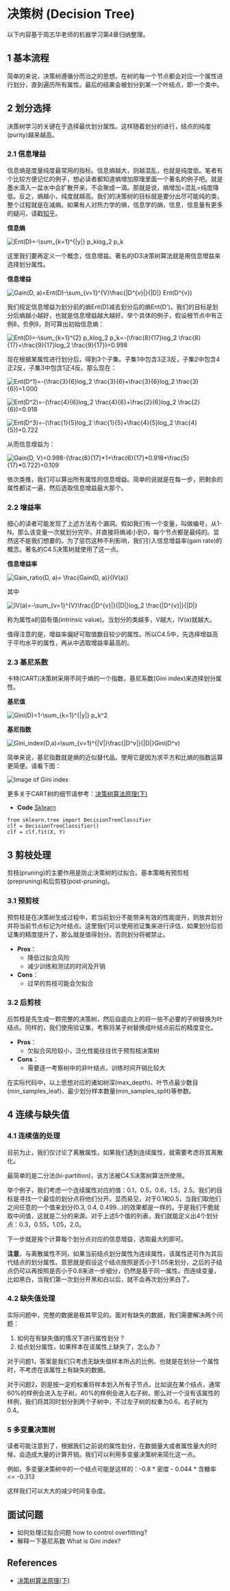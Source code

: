 # 决策树 (Decision Tree)
以下内容基于周志华老师的机器学习第4章归纳整理。

## 1 基本流程
简单的来说，决策树遵循分而治之的思想。在树的每一个节点都会对应一个属性进行划分，直到遍历所有属性。最后的结果会被划分到某一个叶结点，即一个类中。

## 2 划分选择
决策树学习的关键在于选择最优划分属性。这样随着划分的进行，结点的纯度(purity)越来越高。

### 2.1 信息增益
信息熵是度量纯度最常用的指标。信息熵越大，则越混乱，也就是纯度低。笔者有个比较方便记忆的例子，想必读者都知道熵增加原理里面一个著名的例子吧。就是墨水滴入一盆水中会扩散开来，不会聚成一滴。那就是说，熵增加=混乱=纯度降低。反之，熵越小，纯度就越高。我们的决策树的目标就是要分出尽可能纯的类，整个过程就是在减熵。如果有人对热力学的熵，信息学的熵，信息，信息量有更多的疑问，请戳[知乎](https://www.zhihu.com/question/274997106)。

**信息熵** 

![Ent(D)=-\sum_{k=1}^{|y|} p_klog_2 p_k ](https://render.githubusercontent.com/render/math?math=Ent(D)%3D-%5Csum_%7Bk%3D1%7D%5E%7B%7Cy%7C%7D%20p_klog_2%20p_k%20)

这里我们要再定义一个概念，信息增益。著名的ID3决策树算法就是用信息增益来选择划分属性。

**信息增益** 

![Gain(D, a)=Ent(D)-\sum_{v=1}^{V}\frac{|D^{v}|}{|D|} Ent(D^{v})](https://render.githubusercontent.com/render/math?math=Gain(D%2C%20a)%3DEnt(D)-%5Csum_%7Bv%3D1%7D%5E%7BV%7D%5Cfrac%7B%7CD%5E%7Bv%7D%7C%7D%7B%7CD%7C%7D%20Ent(D%5E%7Bv%7D))

我们规定信息增益为划分前的熵Ent(D)减去划分后的熵Ent(D')。我们的目标是划分后熵越小越好，也就是信息增益越大越好。举个具体的例子，假设根节点中有正例8，负例9，则可算出初始信息熵：

![Ent(D)=-\sum_{k=1}^{2} p_klog_2 p_k=-(\frac{8}{17}log_2 \frac{8}{17}+\frac{9}{17}log_2 \frac{9}{17})=0.998](https://render.githubusercontent.com/render/math?math=Ent(D)%3D-%5Csum_%7Bk%3D1%7D%5E%7B2%7D%20p_klog_2%20p_k%3D-(%5Cfrac%7B8%7D%7B17%7Dlog_2%20%5Cfrac%7B8%7D%7B17%7D%2B%5Cfrac%7B9%7D%7B17%7Dlog_2%20%5Cfrac%7B9%7D%7B17%7D)%3D0.998)

现在根据某属性进行划分后，得到3个子集。子集1中包含3正3反，子集2中包含4正2反，子集3中包含1正4反。那么现在：

![Ent(D^1)=-(\frac{3}{6}log_2 \frac{3}{6}+\frac{3}{6}log_2 \frac{3}{6})=1.000](https://render.githubusercontent.com/render/math?math=Ent(D%5E1)%3D-(%5Cfrac%7B3%7D%7B6%7Dlog_2%20%5Cfrac%7B3%7D%7B6%7D%2B%5Cfrac%7B3%7D%7B6%7Dlog_2%20%5Cfrac%7B3%7D%7B6%7D)%3D1.000)

![Ent(D^2)=-(\frac{4}{6}log_2 \frac{4}{6}+\frac{2}{6}log_2 \frac{2}{6})=0.918](https://render.githubusercontent.com/render/math?math=Ent(D%5E2)%3D-(%5Cfrac%7B4%7D%7B6%7Dlog_2%20%5Cfrac%7B4%7D%7B6%7D%2B%5Cfrac%7B2%7D%7B6%7Dlog_2%20%5Cfrac%7B2%7D%7B6%7D)%3D0.918)

![Ent(D^3)=-(\frac{1}{5}log_2 \frac{1}{5}+\frac{4}{5}log_2 \frac{4}{5})=0.722](https://render.githubusercontent.com/render/math?math=Ent(D%5E3)%3D-(%5Cfrac%7B1%7D%7B5%7Dlog_2%20%5Cfrac%7B1%7D%7B5%7D%2B%5Cfrac%7B4%7D%7B5%7Dlog_2%20%5Cfrac%7B4%7D%7B5%7D)%3D0.722)

从而信息增益为：

![Gain(D, V)=0.998-(\frac{6}{17}*1+\frac{6}{17}*0.918+\frac{5}{17}*0.722)=0.109](https://render.githubusercontent.com/render/math?math=Gain(D%2C%20V)%3D0.998-(%5Cfrac%7B6%7D%7B17%7D*1%2B%5Cfrac%7B6%7D%7B17%7D*0.918%2B%5Cfrac%7B5%7D%7B17%7D*0.722)%3D0.109)

依次类推，我们可以算出所有属性的信息增益。简单的说就是在每一步，把剩余的属性都试一遍，然后选取信息增益最大那个。

### 2.2 增益率
细心的读者可能发现了上述方法有个漏洞。假如我们有一个变量，叫做编号，从1-N。那么该变量一次就划分完毕，并直接将熵减小到0，每个节点都是最纯的。显然这不是我们想要的。为了惩罚这种不利影响，我们引入信息增益率(gain rate)的概念。著名的C4.5决策树就使用了这一点。

**信息增益率**

![Gain_ratio(D, a)= \frac{Gain(D, a)}{IV(a)} ](https://render.githubusercontent.com/render/math?math=Gain_ratio(D%2C%20a)%3D%20%5Cfrac%7BGain(D%2C%20a)%7D%7BIV(a)%7D%20)

其中

![IV(a)=-\sum_{v=1}^{V}\frac{|D^{v}|}{|D|}log_2 \frac{|D^{v}|}{|D|}](https://render.githubusercontent.com/render/math?math=IV(a)%3D-%5Csum_%7Bv%3D1%7D%5E%7BV%7D%5Cfrac%7B%7CD%5E%7Bv%7D%7C%7D%7B%7CD%7C%7Dlog_2%20%5Cfrac%7B%7CD%5E%7Bv%7D%7C%7D%7B%7CD%7C%7D)

称为属性a的固有值(intrinsic value)。当划分的类越多，V越大，IV(a)就越大。

值得注意的是，增益率偏好可取值数目较少的属性。所以C4.5中，先选择增益高于平均水平的属性，再从中选取增益率最高的。

### 2.3 基尼系数
卡特(CART)决策树采用不同于熵的一个指数，基尼系数(Gini index)来选择划分属性。

**基尼值**

![Gini(D)=1-\sum_{k=1}^{|y|} p_k^2 ](https://render.githubusercontent.com/render/math?math=Gini(D)%3D1-%5Csum_%7Bk%3D1%7D%5E%7B%7Cy%7C%7D%20p_k%5E2%20)

**基尼指数**

![Gini\_index(D,a)=\sum_{v=1}^{|V|}\frac{|D^v|}{|D|}Gini(D^v)](https://render.githubusercontent.com/render/math?math=Gini%5C_index(D%2Ca)%3D%5Csum_%7Bv%3D1%7D%5E%7B%7CV%7C%7D%5Cfrac%7B%7CD%5Ev%7C%7D%7B%7CD%7C%7DGini(D%5Ev))

简单来说，基尼指数就是熵的近似替代品。使用它是因为求平方和比熵的指数运算更简便。请看下图：

![Image of Gini index](https://github.com/songchangyi/MachineLearningResume/blob/master/img/gini.jpg)

更多关于CART树的细节请参考：[决策树算法原理(下)](https://www.cnblogs.com/pinard/p/6053344.html)

- **Code** [Sklearn](https://scikit-learn.org/stable/modules/tree.html#tree)
```
from sklearn.tree import DecisionTreeClassifier
clf = DecisionTreeClassifier()
clf = clf.fit(X, Y)
```

## 3 剪枝处理
剪枝(pruning)的主要作用是防止决策树的过拟合。基本策略有预剪枝(prepruning)和后剪枝(post-pruning)。

### 3.1 预剪枝
预剪枝是在决策树生成过程中，若当前划分不能带来有效的性能提升，则放弃划分并将当前节点标记为叶结点。这里我们可以使用验证集来进行评估，如果划分后验证集的精度提升了，那么就是值得划分。否则划分将被禁止。

- **Pros**：
  - 降低过拟合风险
  - 减少训练和测试的时间及开销
- **Cons**：
  - 过早的剪枝可能会欠拟合

### 3.2 后剪枝
后剪枝是先生成一颗完整的决策树，然后自底向上的将一些不必要的子树替换为叶结点。同样的，我们使用验证集，考察将某子树替换成叶结点前后的精度变化。

- **Pros**：
  - 欠拟合风险较小，泛化性能往往优于预剪枝决策树
- **Cons**：
  - 需要逐一考察树中的非叶结点，训练时间开销比较大

在实际代码中，以上思想对应的诸如树深(max_depth)、叶节点最少数目(min_samples_leaf)、最少划分样本数量(min_samples_split)等参数。

## 4 连续与缺失值

### 4.1 连续值的处理
目前为止，我们仅讨论了离散属性。如果我们遇到连续属性，就需要考虑将其离散化。

最简单的是二分法(bi-partition)，该方法被C4.5决策树算法所使用。

举个例子，我们考虑一个连续属性对应的值：0.1，0.5，0.6，1.5，2.5。我们的目标是寻找一个最佳的划分点将他们分开。显而易见，对于0.1和0.5，当我们取他们之间任意的一个值来划分(0.3, 0.4, 0.499...)的效果都是一样的。于是我们干脆就取中间值，这就是二分的来源。对于上述5个值的列表，我们就能定义出4个划分点：0.3，0.55，1.05，2.0。

下一步就是挨个计算每个划分点对应的信息增益，选取最大的即可。

**注意**，与离散属性不同，如果当前结点划分属性为连续属性，该属性还可作为其后代结点的划分属性。意思就是假设这个结点按照是否小于1.05来划分，之后的子结点仍可以再按照是否小于0.8来进一步细分，仍然是基于同一属性。而连续变量，比如黑白，当我们第一次划分开黑和白以后，就不会再次划分黑白了。

### 4.2 缺失值处理
实际问题中，完整的数据是极其罕见的。面对有缺失的数据，我们需要解决两个问题：

1. 如何在有缺失值的情况下进行属性划分？
2. 给点划分属性，如果样本在该属性上缺失了，怎么办？

对于问题1，答案是我们只考虑无缺失值样本所占的比例。也就是在划分一个属性时，不考虑在该属性上有缺失的数据。

对于问题2，则是按一定的权重将样本划入所有子节点。比如说在某个结点，通常60%的样例会进入左子树，40%的样例会进入右子树。那么对一个没有该属性的样例，我们将其同时划分到两个子树中，不过左子树的权重为0.6，右子树为0.4。

### 5 多变量决策树
读者可能注意到了，根据我们之前说的属性划分，在数据量大或者属性量大的时候，会造成大量的计算开销。我们可以利用多变量决策树来简化这一点。

例如，多变量决策树中的一个结点可能是这样的：-0.8 * 密度 - 0.044 * 含糖率 <= -0.313

这样我们可以大大的减少时间复杂度。

## 面试问题
- 如何处理过拟合问题 how to control overfitting?
- 解释一下基尼系数 What is Gini index?

## References
- [决策树算法原理(下)](https://www.cnblogs.com/pinard/p/6053344.html)
